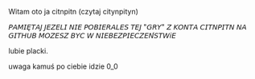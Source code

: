 Witam oto ja citnpitn (czytaj citynpityn)

𝘗𝘈𝘔𝘐𝘌̨𝘛𝘈𝘑 𝘑𝘌𝘡𝘌𝘓𝘐 𝘕𝘐𝘌 𝘗𝘖𝘉𝘐𝘌𝘙𝘈𝘓𝘌𝘚 𝘛𝘌𝘑 "𝘎𝘙𝘠" 𝘡 𝘒𝘖𝘕𝘛𝘈 𝘊𝘐𝘛𝘕𝘗𝘐𝘛𝘕 𝘕𝘈 𝘎𝘐𝘛𝘏𝘜𝘉 𝘔𝘖𝘡𝘌𝘚𝘡 𝘉𝘠𝘊 𝘞 𝘕𝘐𝘌𝘉𝘌𝘡𝘗𝘐𝘌𝘊𝘡𝘌𝘕́𝘚𝘛𝘞𝘪𝘌

lubie placki.
                                                                                                                                           

uwaga kamuś po ciebie idzie 0_0
